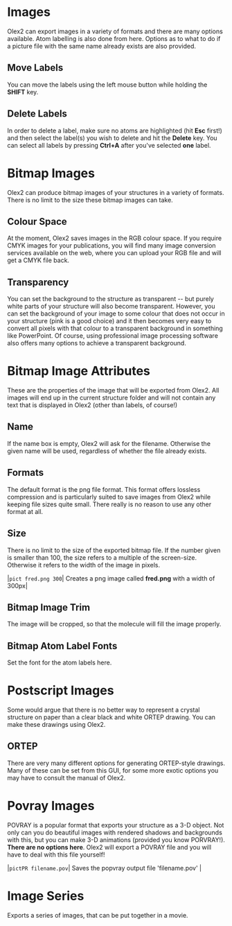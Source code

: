 # Images
Olex2 can export images in a variety of formats and there are many options available. Atom labelling is also done from here. Options as to what to do if a picture file with the same name already exists are also provided.

## Move Labels
You can move the labels using the left mouse button while holding the **SHIFT** key.

## Delete Labels
In order to delete a label, make sure no atoms are highlighted (hit **Esc** first!) and then select the label(s) you wish to delete and hit the **Delete** key. You can select all labels by pressing **Ctrl+A** after you've selected **one** label.


# Bitmap Images
Olex2 can produce bitmap images of your structures in a variety of formats. There is no limit to the size these bitmap images can take.

## Colour Space
At the moment, Olex2 saves images in the RGB colour space. If you require CMYK images for your publications, you will find many image conversion services available on the web, where you can upload your RGB file and will get a CMYK file back.

## Transparency
You can set the background to the structure as transparent -- but purely white parts of your structure will also become transparent. However, you can set the background of your image to some colour that does not occur in your structure (pink is a good choice) and it then becomes very easy to convert all pixels with that colour to a transparent background in something like PowerPoint. Of course, using professional image processing software also offers many options to achieve a transparent background.

# Bitmap Image Attributes
These are the properties of the image that will be exported from Olex2. All images will end up in the current structure folder and will not contain any text that is displayed in Olex2 (other than labels, of course!)

## Name
If the name box is empty, Olex2 will ask for the filename. Otherwise the given name will be used, regardless of whether the file already exists.

## Formats
The default format is the png file format. This format offers lossless compression and is particularly suited to save images from Olex2 while keeping file sizes quite small. There really is no reason to use any other format at all.

## Size
There is no limit to the size of the exported bitmap file. If the number given is smaller than 100, the size refers to a multiple of the screen-size. Otherwise it refers to the width of the image in pixels.

|`pict fred.png 300`| Creates a png image called **fred.png** with a width of 300px|

## Bitmap Image Trim
The image will be cropped, so that the molecule will fill the image properly.

## Bitmap Atom Label Fonts
Set the font for the atom labels here.

# Postscript Images
Some would argue that there is no better way to represent a crystal structure on paper than a clear black and white ORTEP drawing. You can make these drawings using Olex2.

## ORTEP
There are very many different options for generating ORTEP-style drawings. Many of these can be set from this GUI, for some more exotic options you may have to consult the manual of Olex2.


# Povray Images
POVRAY is a popular format that exports your structure as a 3-D object. Not only can you do beautiful images with rendered shadows and backgrounds with this, but you can make 3-D animations (provided you know PORVRAY!).
**There are no options here**. Olex2 will export a POVRAY file and you will have to deal with this file yourself!

|`pictPR filename.pov`| Saves the popvray output file 'filename.pov' |

# Image Series
Exports a series of images, that can be put together in a movie.